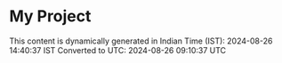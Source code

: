 # My Project

This content is dynamically generated in Indian Time (IST): 2024-08-26 14:40:37 IST
Converted to UTC: 2024-08-26 09:10:37 UTC
